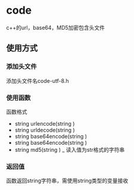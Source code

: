 # code
c++的url，base64，MD5加密包含头文件
## 使用方式
### 添加头文件
添加头文件名code-utf-8.h
### 使用函数
函数格式
* string urlencode(string )
* string urldecode(string )
* string base64encode(string )
* string base64encode(string )
* string md5(string )
_ 读入值为str格式的字符串 
### 返回值
函数返回string字符串，需使用string类型的变量接收
